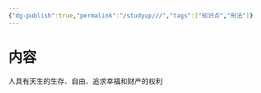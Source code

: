 ```yaml
---
{"dg-publish":true,"permalink":"/studyup///","tags":["知识点","刑法"]}
---
```


# 内容
人具有天生的生存、自由、追求幸福和财产的权利